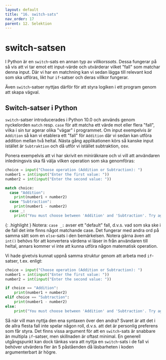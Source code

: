 ```yaml
---
layout: default
title: "16. switch-sats"
nav_order: 17
parent: 12. Selektion
---
```


# switch-satsen
I Python är en `switch`-sats en annan typ av _villkorssats_. Dessa fungerar på så vis att vi tar emot ett input-värde och utvärderar vilket "fall" som matchar denna input. Där vi har en matchning kan vi sedan lägga till relevant kod som ska utföras, likt hur `if`-satser och deras villkor fungerar.

Även `switch`-satser nyttjas därför för att styra logiken i ett program genom att skapa vägval.

## Switch-satser i Python
`switch`-satser introducerades i Python 10.0 och används genom nyckelorden `match` resp. `case` för att matcha ett värde mot eller flera "fall", vilka i sin tur agerar olika "vägar" i programmet. Om input exempelvis är `Addition` så kan vi etablera ett "fall" för `Addition` där vi sedan kan utföra addition mellan två heltal. Nästa gång applikationen körs så kanske input istället är `Subtraktion` och då utför vi istället subtraktion, osv.

Ponera exempelvis att vi har skrivit en miniräknare och vi vill att användaren inledningsvis ska få välja vilken operation som ska genomföras:
```python
choice = input("Choose operation (Addition or Subtraction): ")
number1 = int(input("Enter the first value: "))
number2 = int(input("Enter the second value: "))

match choice:
  case "Addition":
    print(number1 + number2)
  case "Subtraction":
    print(number1 - number2)
  case _:
    print("You must choose between 'Addition' and 'Subtraction'. Try again!")
```

{: .highlight }
Notera: `case _:` avser ett "default" fall, d.v.s. vad som ska ske i de fall det inte finns något matchande case. Det fungerar med andra ord på samma sätt som en `else`-sats i den bemärkelsen. Notera gärna även att `int()` behövs för att konvertera värdena vi läser in från användaren till heltal, annars kommer vi inte att kunna utföra någon matematisk operation.

Vi hade givetvis kunnat uppnå samma struktur genom att arbeta med `if`-satser, t.ex. enligt:
```python
choice = input("Choose operation (Addition or Subtraction): ")
number1 = int(input("Enter the first value: "))
number2 = int(input("Enter the second value: "))

if choice == "Addition":
    print(number1 + number2)
elif choice == "Subtraction":
    print(number1 - number2)
else:
    print("You must choose between 'Addition' and 'Subtraction'. Try again!")
```

Så när vill man nyttja den ena syntaxen över den andra? Svaret är att det i de allra flesta fall inte spelar någon roll, d.v.s. att det är personlig preferens som får styra. Det finns vissa argument för att en `switch`-sats är snabbare än multipla `if`-satser, men skillnaden är oftast minimal. En generell utgångspunkt kan dock tänkas vara att nyttja en `switch`-sats i de fall vi behöver utvärdera fler än 5 påståenden då läsbarheten i koden argumenterbart är högre.
